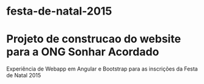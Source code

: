 # festa-de-natal-2015

# Projeto de construcao do website para a ONG Sonhar Acordado

Experiência de Webapp em Angular e Bootstrap para as inscrições da Festa de Natal 2015

